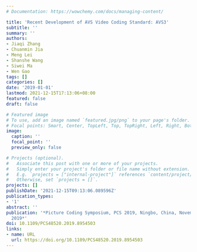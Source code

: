 ```yaml
---
# Documentation: https://wowchemy.com/docs/managing-content/

title: 'Recent Development of AVS Video Coding Standard: AVS3'
subtitle: ''
summary: ''
authors:
- Jiaqi Zhang
- Chuanmin Jia
- Meng Lei
- Shanshe Wang
- Siwei Ma
- Wen Gao
tags: []
categories: []
date: '2019-01-01'
lastmod: 2021-12-15T17:13:06+08:00
featured: false
draft: false

# Featured image
# To use, add an image named `featured.jpg/png` to your page's folder.
# Focal points: Smart, Center, TopLeft, Top, TopRight, Left, Right, BottomLeft, Bottom, BottomRight.
image:
  caption: ''
  focal_point: ''
  preview_only: false

# Projects (optional).
#   Associate this post with one or more of your projects.
#   Simply enter your project's folder or file name without extension.
#   E.g. `projects = ["internal-project"]` references `content/project/deep-learning/index.md`.
#   Otherwise, set `projects = []`.
projects: []
publishDate: '2021-12-15T09:13:06.089596Z'
publication_types:
- '1'
abstract: ''
publication: '*Picture Coding Symposium, PCS 2019, Ningbo, China, November 12-15,
  2019*'
doi: 10.1109/PCS48520.2019.8954503
links:
- name: URL
  url: https://doi.org/10.1109/PCS48520.2019.8954503
---
```

